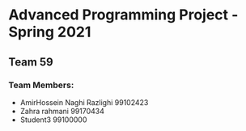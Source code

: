 # Advanced Programming Project - Spring 2021
## Team 59

### Team Members:
- AmirHossein Naghi Razlighi 99102423
- Zahra rahmani 99170434
- Student3 99100000
